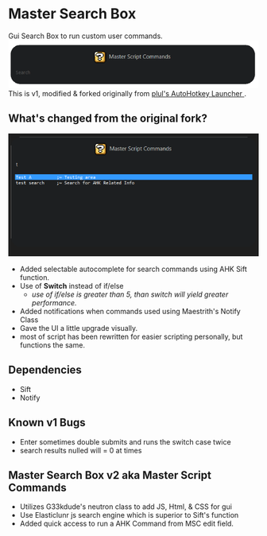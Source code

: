 # Master Search Box

Gui Search Box to run custom user commands.  
![](images/ex_MSB_01.png)  
This is v1, modified & forked originally from [plul's AutoHotkey Launcher ](https://github.com/plul/Public-AutoHotKey-Scripts).

## What's changed from the original fork?

![](images/ex_MSB_02.png)

- Added selectable autocomplete for search commands using AHK Sift function.
- Use of **Switch** instead of if/else
  - _use of if/else is greater than 5, than switch will yield greater performance._
- Added notifications when commands used using Maestrith's Notify Class
- Gave the UI a little upgrade visually.
- most of script has been rewritten for easier scripting personally, but functions the same.

## Dependencies

- Sift
- Notify

## Known v1 Bugs

- Enter sometimes double submits and runs the switch case twice
- search results nulled will = 0 at times

## Master Search Box v2 aka Master Script Commands

- Utilizes G33kdude's neutron class to add JS, Html, & CSS for gui
- Use Elasticlunr js search engine which is superior to Sift's function
- Added quick access to run a AHK Command from MSC edit field.
